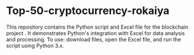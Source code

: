 # Top-50-cryptocurrency-rokaiya
This repository contains the Python script and Excel file for the blockchain project . It demonstrates Python's integration with Excel for data analysis and processing. To use: download files, open the Excel file, and run the script using Python 3.x.
